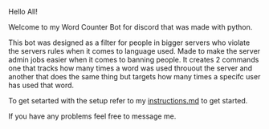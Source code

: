 Hello All!

Welcome to my Word Counter Bot for discord that was made with python.

This bot was designed as a filter for people in bigger servers who violate the servers rules when it comes to language used. Made to make the server admin jobs easier when it comes to banning people. It creates 2 commands one that tracks how many times a word was used throuout the server and another that does the same thing but targets how many times a specifc user has used that word.

To get setarted with the setup refer to my [instructions.md](installation.md) to get started.

If you have any problems feel free to message me. 